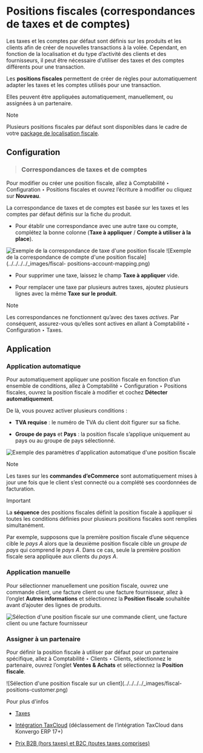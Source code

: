 # Positions fiscales (correspondances de taxes et de comptes)

Les taxes et les comptes par défaut sont définis sur les produits et les
clients afin de créer de nouvelles transactions à la volée. Cependant, en
fonction de la localisation et du type d’activité des clients et des
fournisseurs, il peut être nécessaire d’utiliser des taxes et des comptes
différents pour une transaction.

Les **positions fiscales** permettent de créer de règles pour automatiquement
adapter les taxes et les comptes utilisés pour une transaction.

Elles peuvent être appliquées automatiquement, manuellement, ou assignées à un
partenaire.

<div class="alert alert-primary">
<p class="alert-title">
Note</p><p>Plusieurs positions fiscales par défaut sont disponibles dans le cadre de votre <a href="../../fiscal_localizations#fiscal-localizations-packages"><span class="std std-ref">package de localisation fiscale</span></a>.</p>
</div>

## Configuration

> ### Correspondances de taxes et de comptes

Pour modifier ou créer une position fiscale, allez à Comptabilité ‣
Configuration ‣ Positions fiscales et ouvrez l’écriture à modifier ou cliquez
sur **Nouveau**.

La correspondance de taxes et de comptes est basée sur les taxes et les
comptes par défaut définis sur la fiche du produit.

  * Pour établir une correspondance avec une autre taxe ou compte, complétez la bonne colonne (**Taxe à appliquer** / **Compte à utiliser à la place**).

![Exemple de la correspondance de taxe d'une position
fiscale](../../../../_images/fiscal-positions-tax-mapping.png) ![Exemple de la
correspondance de compte d'une position fiscale](../../../../_images/fiscal-
positions-account-mapping.png)

  * Pour supprimer une taxe, laissez le champ **Taxe à appliquer** vide.

  * Pour remplacer une taxe par plusieurs autres taxes, ajoutez plusieurs lignes avec la même **Taxe sur le produit**.

<div class="alert alert-primary">
<p class="alert-title">
Note</p><p>Les correspondances ne fonctionnent qu’avec des taxes <em>actives</em>. Par conséquent, assurez-vous qu’elles sont actives en allant à Comptabilité ‣ Configuration ‣ Taxes.</p>
</div>

## Application

### Application automatique

Pour automatiquement appliquer une position fiscale en fonction d’un ensemble
de conditions, allez à Comptabilité ‣ Configuration ‣ Positions fiscales,
ouvrez la position fiscale à modifier et cochez **Détecter automatiquement**.

De là, vous pouvez activer plusieurs conditions :

  * **TVA requise** : le numéro de TVA du client doit figurer sur sa fiche.

  * **Groupe de pays** et **Pays** : la position fiscale s’applique uniquement au pays ou au groupe de pays sélectionné.

![Exemple des paramètres d'application automatique d'une position
fiscale](../../../../_images/fiscal-positions-automatic.png)
<div class="alert alert-primary">
<p class="alert-title">
Note</p><p>Les taxes sur les <b>commandes d’eCommerce</b> sont automatiquement mises à jour une fois que le client s’est connecté ou a complété ses coordonnées de facturation.</p>
</div> <div class="alert alert-warning">
<p class="alert-title">
Important</p><p>La <b>séquence</b> des positions fiscales définit la position fiscale à appliquer si toutes les conditions définies pour plusieurs positions fiscales sont remplies simultanément.</p>
<p>Par exemple, supposons que la première position fiscale d’une séquence cible le <em>pays A</em> alors que la deuxième position fiscale cible un <em>groupe de pays</em> qui comprend le <em>pays A</em>. Dans ce cas, seule la première position fiscale sera appliquée aux clients du <em>pays A</em>.</p>
</div>

### Application manuelle

Pour sélectionner manuellement une position fiscale, ouvrez une commande
client, une facture client ou une facture fournisseur, allez à l’onglet
**Autres informations** et sélectionnez la **Position fiscale** souhaitée
avant d’ajouter des lignes de produits.

![Sélection d'une position fiscale sur une commande client, une facture client
ou une facture fournisseur](../../../../_images/fiscal-positions-manual.png)

### Assigner à un partenaire

Pour définir la position fiscale à utiliser par défaut pour un partenaire
spécifique, allez à Comptabilité ‣ Clients ‣ Clients, sélectionnez le
partenaire, ouvrez l’onglet **Ventes & Achats** et sélectionnez la **Position
fiscale**.

![Sélection d'une position fiscale sur un client](../../../../_images/fiscal-
positions-customer.png) <div class="alert alert-secondary">
<p class="alert-title">
Pour plus d'infos</p><ul>
<li><p><a href="../taxes">Taxes</a></p></li>
<li><p><a href="taxcloud">Intégration TaxCloud</a> (déclassement de l’intégration TaxCloud dans Konvergo ERP 17+)</p></li>
<li><p><a href="B2B_B2C">Prix B2B (hors taxes) et B2C (toutes taxes comprises)</a></p></li>
</ul>
</div>

